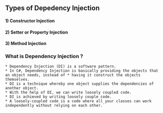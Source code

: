 ## Types of Depedency Injection 
#### 1) Constructor Injection
#### 2) Setter or Property Injection
#### 3) Method Injection

### What is Dependency Injection ?

    * Dependency Injection (DI) is a software pattern.
    * In C#, Dependency Injection is basically providing the objects that an object needs, instead of * having it construct the objects themselves.
    * DI is a technique whereby one object supplies the dependencies of another object.
    * With the help of DI, we can write loosely coupled code.
    * DI is achieved by writing loosely couple code.
    * A loosely-coupled code is a code where all your classes can work independently without relying on each other.`